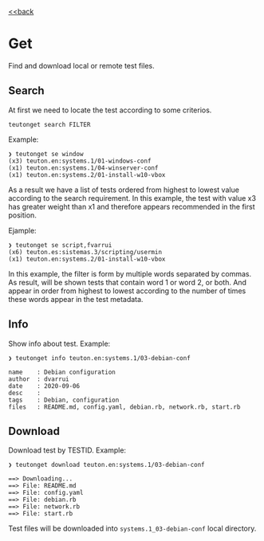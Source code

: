[<<back](../README.md)

# Get

Find and download local or remote test files.

## Search

At first we need to locate the test according to some criterios.

```
teutonget search FILTER
```

Example:

```
❯ teutonget se window
(x3) teuton.en:systems.1/01-windows-conf
(x1) teuton.en:systems.1/04-winserver-conf
(x1) teuton.en:systems.2/01-install-w10-vbox

```

As a result we have a list of tests ordered from highest to lowest value according to the search requirement. In this example, the test with value x3 has greater weight than x1 and therefore appears recommended in the first position.

Ejample:
```
❯ teutonget se script,fvarrui
(x6) teuton.es:sistemas.3/scripting/usermin
(x1) teuton.en:systems.2/01-install-w10-vbox
```

In this example, the filter is form by multiple words separated by commas. As result, will be shown tests that contain word 1 or word 2, or both. And appear in order from highest to lowest according to the number of times these words appear in the test metadata.

## Info

Show info about test. Example:
```
❯ teutonget info teuton.en:systems.1/03-debian-conf

name    : Debian configuration
author  : dvarrui
date    : 2020-09-06
desc    :
tags    : Debian, configuration
files   : README.md, config.yaml, debian.rb, network.rb, start.rb
```

## Download

Download test by TESTID. Example:

```
❯ teutonget download teuton.en:systems.1/03-debian-conf

==> Downloading...
==> File: README.md
==> File: config.yaml
==> File: debian.rb
==> File: network.rb
==> File: start.rb
```

Test files will be downloaded into `systems.1_03-debian-conf` local directory.
